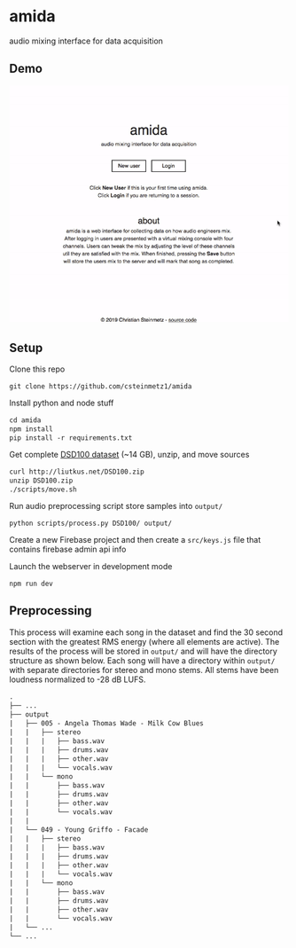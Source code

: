 # amida
audio mixing interface for data acquisition

## Demo

![amida](img/amida_mix.gif)

## Setup
Clone this repo
```
git clone https://github.com/csteinmetz1/amida
```

Install python and node stuff
```
cd amida
npm install
pip install -r requirements.txt
```

Get complete [DSD100 dataset](https://sigsep.github.io/datasets/dsd100.html) (~14 GB), unzip, and move sources
```
curl http://liutkus.net/DSD100.zip
unzip DSD100.zip
./scripts/move.sh
```

Run audio preprocessing script store samples into `output/`
```
python scripts/process.py DSD100/ output/
```

Create a new Firebase project and then create a `src/keys.js` file that contains firebase admin api info

Launch the webserver in development mode
```
npm run dev
```

## Preprocessing

This process will examine each song in the dataset and find the 30 second section with the greatest RMS energy (where all elements are active). The results of the process will be stored in `output/` and will have the directory structure as shown below. Each song will have a directory within `output/` with separate directories for stereo and mono stems. All stems have been loudness normalized to -28 dB LUFS.
```
.
├── ...
├── output
|   ├── 005 - Angela Thomas Wade - Milk Cow Blues
|   |	├── stereo
|   |   |   ├── bass.wav
|   |   |   ├── drums.wav
|   |   |   ├── other.wav
|   |   |   └── vocals.wav
|   |	└── mono
|   |       ├── bass.wav
|   |       ├── drums.wav
|   |       ├── other.wav
|   |       └── vocals.wav	
|   |
|   └── 049 - Young Griffo - Facade
|   |	├── stereo
|   |   |   ├── bass.wav
|   |   |   ├── drums.wav
|   |   |   ├── other.wav
|   |   |   └── vocals.wav
|   |	└── mono
|   |       ├── bass.wav
|   |       ├── drums.wav
|   |       ├── other.wav
|   |       └── vocals.wav
|   └── ...
└── ...

```
